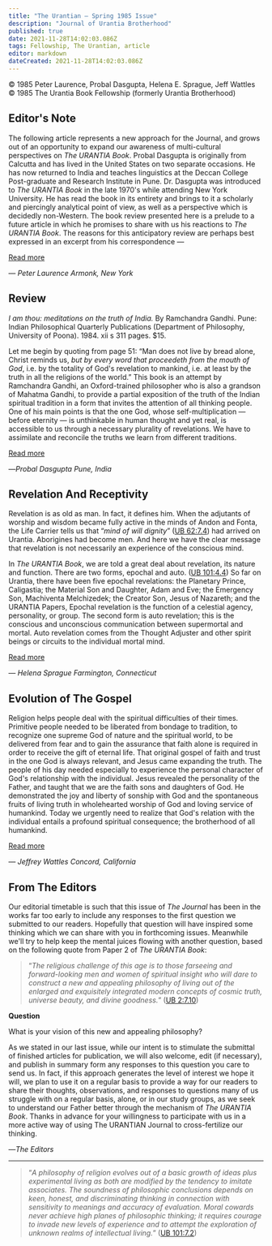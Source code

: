 ```yaml
---
title: "The Urantian — Spring 1985 Issue"
description: "Journal of Urantia Brotherhood"
published: true
date: 2021-11-28T14:02:03.086Z
tags: Fellowship, The Urantian, article
editor: markdown
dateCreated: 2021-11-28T14:02:03.086Z
---
```


<p class="v-card v-sheet theme--light grey lighten-3 px-2">© 1985 Peter Laurence, Probal Dasgupta, Helena E. Sprague, Jeff Wattles<br>© 1985 The Urantia Book Fellowship (formerly Urantia Brotherhood)</p>

## Editor's Note

The following article represents a new approach for the Journal, and grows out of an opportunity to expand our awareness of multi-cultural perspectives on _The URANTIA Book_. Probal Dasgupta is originally from Calcutta and has lived in the United States on two separate occasions. He has now returned to India and teaches linguistics at the Deccan College Post-graduate and Research Institute in Pune. Dr. Dasgupta was introduced to _The URANTIA Book_ in the late 1970's while attending New York University. He has read the book in its entirety and brings to it a scholarly and piercingly analytical point of view, as well as a perspective which is decidedly non-Western. The book review presented here is a prelude to a future article in which he promises to share with us his reactions to _The URANTIA Book_. The reasons for this anticipatory review are perhaps best expressed in an excerpt from his correspondence — 

[Read more](/en/article/Peter_Laurence/Editors_Note)

— _Peter Laurence_
_Armonk, New York_

## Review

_I am thou: meditations on the truth of India._ By Ramchandra Gandhi. Pune: Indian Philosophical Quarterly Publications (Department of Philosophy, University of Poona). 1984. xii s 311 pages. $15.

Let me begin by quoting from page 51: “Man does not live by bread alone, Christ reminds us, _but by every word that proceedeth from the mouth of God_, i.e. by the totality of God's revelation to mankind, i.e. at least by the truth in all the religions of the world.” This book is an attempt by Ramchandra Gandhi, an Oxford-trained philosopher who is also a grandson of Mahatma Gandhi, to provide a partial exposition of the truth of the Indian spiritual tradition in a form that invites the attention of all thinking people. One of his main points is that the one God, whose self-multiplication — before eternity — is unthinkable in human thought and yet real, is accessible to us through a necessary plurality of revelations. We have to assimilate and reconcile the truths we learn from different traditions.

[Read more](/en/article/Probal_Dasgupta/Review_I_am_thou_meditations_on_the_truth_of_India)

—_Probal Dasgupta_ 
_Pune, India_

## Revelation And Receptivity

Revelation is as old as man. In fact, it defines him. When the adjutants of worship and wisdom became fully active in the minds of Andon and Fonta, the Life Carrier tells us that “_mind of will dignity_” ([UB 62:7.4](/en/The_Urantia_Book/62#p7_4)) had arrived on Urantia. Aborigines had become men. And here we have the clear message that revelation is not necessarily an experience of the conscious mind.

In _The URANTIA Book_, we are told a great deal about revelation, its nature and function. There are two forms, epochal and auto. ([UB 101:4.4](/en/The_Urantia_Book/101#p4_4)) So far on Urantia, there have been five epochal revelations: the Planetary Prince, Caligastia; the Material Son and Daughter, Adam and Eve; the Emergency Son, Machiventa Melchizedek; the Creator Son, Jesus of Nazareth; and the URANTIA Papers, Epochal revelation is the function of a celestial agency, personality, or group. The second form is auto revelation; this is the conscious and unconscious communication between supermortal and mortal. Auto revelation comes from the Thought Adjuster and other spirit beings or circuits to the individual mortal mind. 

[Read more](/en/article/Helena_E_Sprague/Revelation_and_receptivity)

— _Helena Sprague_
_Farmington, Connecticut_

## Evolution of The Gospel

Religion helps people deal with the spiritual difficulties of their times. Primitive people needed to be liberated from bondage to tradition, to recognize one supreme God of nature and the spiritual world, to be delivered from fear and to gain the assurance that faith alone is required in order to receive the gift of eternal life. That original gospel of faith and trust in the one God is always relevant, and Jesus came expanding the truth. The people of his day needed especially to experience the personal character of God's relationship with the individual. Jesus revealed the personality of the Father, and taught that we are the faith sons and daughters of God. He demonstrated the joy and liberty of sonship with God and the spontaneous fruits of living truth in wholehearted worship of God and loving service of humankind. Today we urgently need to realize that God's relation with the individual entails a profound spiritual consequence; the brotherhood of all humankind.

[Read more](en/article/Jeff_Wattles/Evolution_of_the_gospel)

— _Jeffrey Wattles_
_Concord, California_

## From The Editors

Our editorial timetable is such that this issue of _The Journal_ has been in the works far too early to include any responses to the first question we submitted to our readers. Hopefully that question will have inspired some thinking which we can share with you in forthcoming issues. Meanwhile we'll try to help keep the mental juices flowing with another question, based on the following quote from Paper 2 of _The URANTIA Book_:

> “_The religious challenge of this age is to those farseeing and forward-looking men and women of spiritual insight who will dare to construct a new and appealing philosophy of living out of the enlarged and exquisitely integrated modern concepts of cosmic truth, universe beauty, and divine goodness._” ([UB 2:7.10](/en/The_Urantia_Book/2#p7_10))

**Question**

What is your vision of this new and appealing philosophy?

As we stated in our last issue, while our intent is to stimulate the submittal of finished articles for publication, we will also welcome, edit (if necessary), and publish in summary form any responses to this question you care to send us. In fact, if this approach generates the level of interest we hope it will, we plan to use it on a regular basis to provide a way for our readers to share their thoughts, observations, and responses to questions many of us struggle with on a regular basis, alone, or in our study groups, as we seek to understand our Father better through the mechanism of _The URANTIA Book_. Thanks in advance for your willingness to participate with us in a more active way of using The URANTIAN Journal to cross-fertilize our thinking.

—_The Editors_

---

> “_A philosophy of religion evolves out of a basic growth of ideas plus experimental living as both are modified by the tendency to imitate associates. The soundness of philosophic conclusions depends on keen, honest, and discriminating thinking in connection with sensitivity to meanings and accuracy of evaluation. Moral cowards never achieve high planes of philosophic thinking; it requires courage to invade new levels of experience and to attempt the exploration of unknown realms of intellectual living._” ([UB 101:7.2](/en/The_Urantia_Book/101#p7_2))

